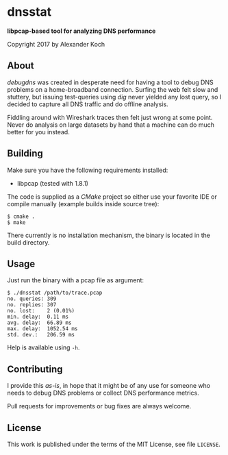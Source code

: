 # dnsstat

**libpcap-based tool for analyzing DNS performance**

Copyright 2017 by Alexander Koch


## About

_debugdns_ was created in desperate need for having a tool to debug DNS problems
on a home-broadband connection. Surfing the web felt slow and stuttery, but
issuing test-queries using _dig_ never yielded any lost query, so I decided to
capture all DNS traffic and do offline analysis.

Fiddling around with Wireshark traces then felt just wrong at some point. Never
do analysis on large datasets by hand that a machine can do much better for you
instead.


## Building

Make sure you have the following requirements installed:
* libpcap (tested with 1.8.1)

The code is supplied as a *CMake* project so either use your favorite IDE or
compile manually (example builds inside source tree):
```
$ cmake .
$ make
```

There currently is no installation mechanism, the binary is located in the build
directory.


## Usage

Just run the binary with a pcap file as argument:
```
$ ./dnsstat /path/to/trace.pcap
no. queries: 309
no. replies: 307
no. lost:    2 (0.01%)
min. delay:  0.11 ms
avg. delay:  66.89 ms
max. delay:  1052.54 ms
std. dev.:   206.59 ms
```
Help is available using `-h`.


## Contributing

I provide this _as-is_, in hope that it might be of any use for someone who
needs to debug DNS problems or collect DNS performance metrics.

Pull requests for improvements or bug fixes are always welcome.


## License

This work is published under the terms of the MIT License, see file `LICENSE`.

